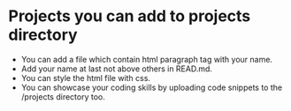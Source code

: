 # Projects you can add to projects directory
- You can add a file which contain html paragraph tag with your name.
- Add your name at last not above others in READ.md.
- You can style the html file with css.
- You can showcase your coding skills by uploading code snippets to the /projects directory too.

